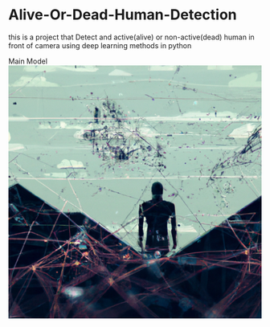 # Alive-Or-Dead-Human-Detection
this is a project that Detect and active(alive) or non-active(dead) human in front of camera using deep learning methods in python 



Main Model
![bg right:44%](https://github.com/SAhmadrezaAnaami/basics-of-AI-and-ML/blob/main/1.png)
